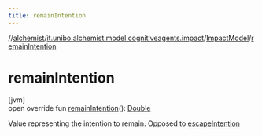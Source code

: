 ```yaml
---
title: remainIntention
---
```

//[alchemist](../../../index.html)/[it.unibo.alchemist.model.cognitiveagents.impact](../index.html)/[ImpactModel](index.html)/[remainIntention](remain-intention.html)



# remainIntention



[jvm]\
open override fun [remainIntention](remain-intention.html)(): [Double](https://kotlinlang.org/api/latest/jvm/stdlib/kotlin/-double/index.html)



Value representing the intention to remain. Opposed to [escapeIntention](escape-intention.html)




